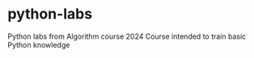 # python-labs
Python labs from Algorithm course 2024
Course intended to train basic Python knowledge

